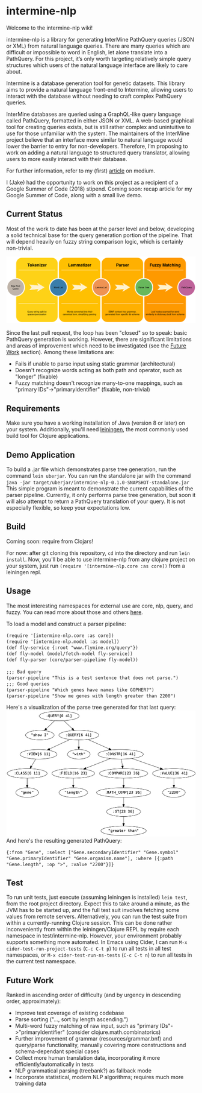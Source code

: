 # intermine-nlp
Welcome to the intermine-nlp wiki!

intermine-nlp is a library for generating InterMine PathQuery queries (JSON or XML) from natural language queries. There are many queries which are difficult or impossible to word in English, let alone translate into a PathQuery. For this project, it’s only worth targeting relatively simple query structures which users of the natural language interface are likely to care about.

Intermine is a database generation tool for genetic datasets. This library aims to provide a natural language front-end to Intermine, allowing users to interact with the database without needing to craft complex PathQuery queries.

InterMine databases are queried using a GraphQL-like query language called PathQuery, formatted in either JSON or XML. A web-based graphical tool for creating queries exists, but is still rather complex and unintuitive to use for those unfamiliar with the system. The maintainers of the InterMine project believe that an interface more similar to natural language would lower the barrier to entry for non-developers. Therefore, I’m proposing to work on adding a natural language to structured query translator, allowing users to more easily interact with their database.

For further information, refer to my (first) [article](https://medium.com/@jakemacneal/intermine-nlp-nlp-query-answering-for-intermine-e8dfdfb64b9) on medium.

I (Jake) had the opportunity to work on this project as a recipient of a Google Summer of Code (2018) stipend.
Coming soon: recap article for my Google Summer of Code, along with a small live demo.


## Current Status
Most of the work to date has been at the parser level and below, developing a solid technical base
for the query generation portion of the pipeline. That will depend heavily on fuzzy string comparison logic,
which is certainly non-trivial. 

![alt text](pipeline.png "High-level parser and PathQuery generation pipeline")

Since the last pull request, the loop has been "closed" so to speak: basic PathQuery generation is working. However, there are significant
limitations and areas of improvement which need to be investigated (see the [Future Work](#future-work) section). Among these limitations are:
* Fails if unable to parse input using static grammar (architectural)
* Doesn't recognize words acting as both path and operator, such as "longer" (fixable)
* Fuzzy matching doesn't recognize many-to-one mappings, such as "primary IDs"->"primaryIdentifier" (fixable, non-trivial)


## Requirements
Make sure you have a working installation of Java (version 8 or later) on your system. Additionally, you'll need [leiningen](https://leiningen.org/),
the most commonly used build tool for Clojure applications. 


## Demo Application
To build a .jar file which demonstrates parse tree generation, run the command `lein uberjar`.
You can run the standalone jar with the command `java -jar target/uberjar/intermine-nlp-0.1.0-SNAPSHOT-standalone.jar`
This simple program is meant to demonstrate the current capabilities of the parser pipeline.
Currently, it only performs parse tree generation, but soon it will also attempt to return a
PathQuery translation of your query. It is not especially flexible, so keep your expectations
low.


## Build
Coming soon: require from Clojars!

For now: after git cloning this repository, `cd` into the directory and run `lein install`.
Now, you'll be able to use intermine-nlp from any clojure project on your system, just run
`(require '[intermine-nlp.core :as core])` from a leiningen repl.


## Usage
The most interesting namespaces for external use are core, nlp, query, and fuzzy. You can read more about those and others [here](src/intermine_nlp/README.md).

To load a model and construct a parser pipeline:

```
(require '[intermine-nlp.core :as core])
(require '[intermine-nlp.model :as model])
(def fly-service {:root "www.flymine.org/query"})
(def fly-model (model/fetch-model fly-service))
(def fly-parser (core/parser-pipeline fly-model))

;;; Bad query
(parser-pipeline "This is a test sentence that does not parse.")
;;; Good queries
(parser-pipeline "Which genes have names like GOPHER?")
(parser-pipeline "Show me genes with length greater than 2200")
```
Here's a visualization of the parse tree generated for that last query:
![alt text](parse_tree.png "Parse of the sentence 'Show me genes with length greater than 2200.'")
And here's the resulting generated PathQuery:
```
{:from "Gene", :select ["Gene.secondaryIdentifier" "Gene.symbol" "Gene.primaryIdentifier" "Gene.organism.name"], :where [{:path "Gene.length", :op ">", :value "2200"}]}
```


## Test
To run unit tests, just execute (assuming leiningen is installed) `lein test`, from the root project
directory. Expect this to take around a minute, as the JVM has to be started up, and the full
test suit involves fetching some values from remote servers. Alternatively, you can run the test
suite from within a currently-running Clojure session. This can be done rather inconveniently from
within the leiningen/Clojure REPL by require each namespace in test/intermine-nlp. However, your
environment probably supports something more automated. In Emacs using Cider, I can run `M-x cider-test-run-project-tests`
(`C-c C-t p`) to run all tests in all test namespaces, or `M-x cider-test-run-ns-tests` (`C-c C-t n`)
to run all tests in the current test namespace.


## Future Work
Ranked in ascending order of difficulty (and by urgency in descending order, approximately):

* Improve test coverage of existing codebase
* Parse sorting ("..., sort by length ascending.")
* Multi-word fuzzy matching of raw input, such as "primary IDs"->"primaryIdentifier" (consider clojure.math.combinatorics)
* Further improvement of grammar (resources/grammar.bnf) and query/parse functionality, manually covering more constructions and schema-dependant special cases
* Collect more human translation data, incorporating it more efficiently/automatically in tests
* NLP grammatical parsing (treebank?) as fallback mode
* Incorporate statistical, modern NLP algorithms; requires much more training data
